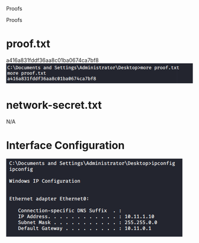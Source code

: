 Proofs

Proofs

# proof.txt
a416a831fddf36aa8c01ba0674ca7bf8
![d78286484e359e2525807ff81a3d4c9f.png](../../../_resources/1e07626a3d6a4ffc8d3473738ba7b1bc.png)

# network-secret.txt
N/A

# Interface Configuration
![1493c984cb53b80a7eedea5dcbab5390.png](../../../_resources/8f0bcf2030e0457a8cdaf393d6f69ffe.png)